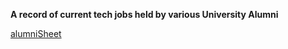 **A record of current tech jobs held by various University Alumni**

[alumniSheet](https://docs.google.com/spreadsheets/d/1-kRhkDWBLXhmcTyZ2HGV76QC1mipBPESdQkTnpPXUbE/edit#gid=0 "alumniSheet")